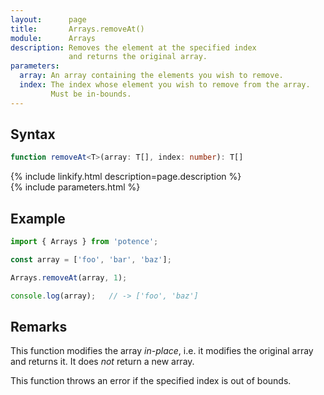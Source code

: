 ```yaml
---
layout:      page
title:       Arrays.removeAt()
module:      Arrays
description: Removes the element at the specified index
             and returns the original array.
parameters:
  array: An array containing the elements you wish to remove.
  index: The index whose element you wish to remove from the array.
         Must be in-bounds.
---
```

## Syntax

```ts
function removeAt<T>(array: T[], index: number): T[]
```

<div class="description">{% include linkify.html description=page.description %}</div>
{% include parameters.html %}

## Example

```ts
import { Arrays } from 'potence';

const array = ['foo', 'bar', 'baz'];

Arrays.removeAt(array, 1);

console.log(array);   // -> ['foo', 'baz']
```

## Remarks

This function modifies the array *in-place*, i.e. it modifies the original array
and returns it. It does *not* return a new array.

This function throws an error if the specified index is out of bounds.
